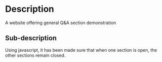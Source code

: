 # Description

A website offering general Q&A section demonstration

## Sub-description

Using javascript, it has been made sure that when one section is open, the other sections remain closed.